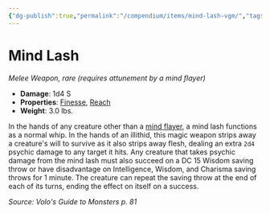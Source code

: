 ```yaml
---
{"dg-publish":true,"permalink":"/compendium/items/mind-lash-vgm/","tags":["compendium/src/5e/vgm","item/attunement/required","item/property/finesse","item/property/reach","item/rarity/rare","item/weapon/simple/melee"]}
---
```


# Mind Lash
*Melee Weapon, rare (requires attunement by a mind flayer)*  

- **Damage**: 1d4 S
- **Properties**: [Finesse](rules/item-properties.md#Finesse), [Reach](rules/item-properties.md#Reach)
- **Weight**: 3.0 lbs.

In the hands of any creature other than a [mind flayer](compendium/bestiary/aberration/mind-flayer.md), a mind lash functions as a normal whip. In the hands of an illithid, this magic weapon strips away a creature's will to survive as it also strips away flesh, dealing an extra `2d4` psychic damage to any target it hits. Any creature that takes psychic damage from the mind lash must also succeed on a DC 15 Wisdom saving throw or have disadvantage on Intelligence, Wisdom, and Charisma saving throws for 1 minute. The creature can repeat the saving throw at the end of each of its turns, ending the effect on itself on a success.

*Source: Volo's Guide to Monsters p. 81*